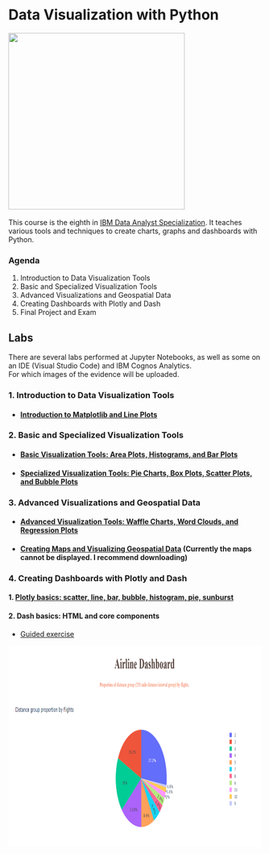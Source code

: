 # Data Visualization with Python

[<img src="https://images.credly.com/size/680x680/images/76326afb-199d-4250-a74f-01bc86dda118/Cognitive_Class_-_Data_Visual_w_Python.png" width="350" height="350">](https://www.credly.com/badges/bc35e368-b9b0-4519-badf-4baecf06be97/public_url)

This course is the eighth in [IBM Data Analyst Specialization](https://www.coursera.org/account/accomplishments/professional-cert/947G6HG93HX8). It teaches various tools and techniques to create charts, graphs and dashboards with Python.

### Agenda

1. Introduction to Data Visualization Tools
2. Basic and Specialized Visualization Tools
3. Advanced Visualizations and Geospatial Data
4. Creating Dashboards with Plotly and Dash
5. Final Project and Exam

## Labs 

There are several labs performed at Jupyter Notebooks, as well as some on an IDE (Visual Studio Code) and IBM Cognos Analytics.  
For which images of the evidence will be uploaded.

### 1. Introduction to Data Visualization Tools

- #### [Introduction to Matplotlib and Line Plots](/C8.Data_Visualization_with_Python/S1.Introduction_Data_Visualization_Tools/S1.1.-DV0101EN-Exercise-Introduction-to-Matplotlib-and-Line-Plots.jupyterlite.ipynb)

### 2. Basic and Specialized Visualization Tools

- #### [Basic Visualization Tools: Area Plots, Histograms, and Bar Plots](/C8.Data_Visualization_with_Python/S2.Basic_Specialized_Visualization_Tools/S2.1.-DV0101EN-Exercise-Area-Plots-Histograms-and-Bar-Charts.jupyterlite.ipynb)

- #### [Specialized Visualization Tools: Pie Charts, Box Plots, Scatter Plots, and Bubble Plots](/C8.Data_Visualization_with_Python/S2.Basic_Specialized_Visualization_Tools/S2.2.-DV0101EN-Exercise-Pie-Charts-Box-Plots-Scatter-Plots-and-Bubble-Plots.jupyterlite.ipynb)

### 3. Advanced Visualizations and Geospatial Data

- #### [Advanced Visualization Tools: Waffle Charts, Word Clouds, and Regression Plots](/C8.Data_Visualization_with_Python/S3.Advanced_Visualizations_Geospatial_Data/S3.1.-DV0101EN-Exercise-Waffle-Charts-Word-Clouds-and-Regression-Plots.jupyterlite.ipynb)

- #### [Creating Maps and Visualizing Geospatial Data](/C8.Data_Visualization_with_Python/S3.Advanced_Visualizations_Geospatial_Data/S3.2.-DV0101EN-Exercise-Generating-Maps-in-Python.jupyterlite.ipynb) (Currently the maps cannot be displayed. I recommend downloading)

### 4. Creating Dashboards with Plotly and Dash

#### 1. [Plotly basics: scatter, line, bar, bubble, histogram, pie, sunburst](/C8.Data_Visualization_with_Python/S4.Creating_Dashboards_Plotly_Dash/S4.1.-DV0101EN-SkillsNetwork_jupyterlite_files_4.3_Plotly_Basics.jupyterlite.ipynb)

#### 2. Dash basics: HTML and core components

- [Guided exercise](/C8.Data_Visualization_with_Python/S4.Creating_Dashboards_Plotly_Dash/S4.2.1.-dash_basics.py)

<img src="/C8.Data_Visualization_with_Python/Assets/App_dashplot11.png" width="900" height="400"/>
